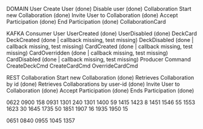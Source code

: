 DOMAIN
    User
        Create User (done)
        Disable user (done)
    Collaboration
        Start new Collaboration (done)
        Invite User to Collaboration (done)
        Accept Participation (done)
        End Participation (done)
    CollaborationCard

KAFKA
    Consumer
        User
            UserCreated (done)
            UserDisabled (done)
        DeckCard
            DeckCreated (done | callback missing, test missing)
            DeckDisabled (done | callback missing, test missing)
            CardCreated (done | callback missing, test missing)
            CardOverridden (done | callback missing, test missing)
            CardDisabled (done | callback missing, test missing)
    Producer
        Command
            CreateDeckCmd
            CreateCardCmd
            OverrideCardCmd

REST
    Collaboration
        Start new Collaboration (done)
        Retrieves Collaboration by id (done)
        Retrieves Collaborations by user-id (done)
        Invite User to Collaboration (done)
        Accept Participation (done)
        Ends Participation (done)


0622 0900   158
0931 1301   240
1301 1400   59
1415 1423   8
1451 1546   55
1553 1623   30
1645 1735   50
1851 1907   16
1935 1950   15

0651 0840
0955 1045
1357
